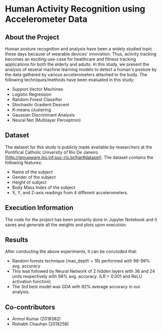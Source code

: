 # Human Activity Recognition using Accelerometer Data

## About the Project
Human posture recognition and analysis have been a widely studied topic these days because of wearable devices' innovation. Thus, activity tracking becomes an exciting use-case for healthcare and fitness tracking applications for both the elderly and adults. In this study, we present the analysis of several machine learning models to detect a human's posture by the data gathered by various accelerometers attached to the body. 
The following  techniques/methods have been evaluated in this study:
* Support Vector Machines
* Logistic Regression
* Random Forest Classifier
* Stochastic Gradient Descent
* K-means clustering
* Gaussian Discriminant Analysis
* Neural Net (Multilayer Perceptron)

## Dataset
The dataset for this study is publicly made available by researchers at the Pontifical Catholic University of Rio De Janeiro [http://groupware.les.inf.puc-rio.br/har#dataset]. The dataset contains the following features: 
* Name of the subject
* Gender of the subject
* Height of subject
* Body Mass Index of the subject
* X, Y, and Z-axis readings from 4 different accelerometers.

## Execution Information
The code for the project has been primarily done in Jupyter Notebook and it saves and generate all the weights and plots upon execution.

## Results
After conducting the above experiments, it can be concluded that:
* Random forests technique (max_depth = 16) performed with 98-99% avg. accuracy 
* This was followed by Neural Network of 2 hidden layers with 36 and 24 units respectively with 98% avg. accuracy. (LR = 0.001 and ReLU activation function) 
* The 3rd best model was GDA with 92% average accuracy in our analysis.

## Co-contributors
* Anmol Kumar (2018382)
* Rishabh Chauhan (2018256)

